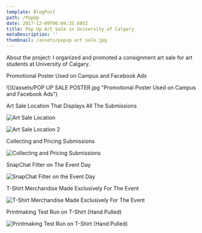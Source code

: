 ```yaml
---
template: BlogPost
path: /PopUp
date: 2017-12-09T06:04:35.605Z
title: Pop Up Art Sale in University of Calgary
metaDescription: ''
thumbnail: /assets/popup art sale.jpg
---
```

About the project: I organized and promoted a consignment art sale for art students at University of Calgary.

Promotional Poster Used on Campus and Facebook Ads

![](/assets/POP UP SALE POSTER.jpg "Promotional Poster Used on Campus and Facebook Ads")

Art Sale Location That Displays All The Submissions

![](/assets/IMG_5864.JPG "Art Sale Location")

![](/assets/IMG_5953.JPG "Art Sale Location 2")

Collecting and Pricing Submissions

![](/assets/IMG_20161125_133232.jpg "Collecting and Pricing Submissions")

SnapChat Filter on The Event Day

![](/assets/Snapchat-1825071905.jpg "SnapChat Filter on the Event Day")

T-Shirt Merchandise Made Exclusively For The Event

![](/assets/Screenshot_20170406-181019.png "T-Shirt Merchandise Made Exclusively For The Event")

Printmaking Test Run on T-Shirt (Hand Pulled)

![](/assets/IMG_20170310_212047_119.jpg "Printmaking Test Run on T-Shirt (Hand Pulled)")
